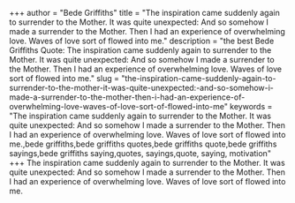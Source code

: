 +++
author = "Bede Griffiths"
title = "The inspiration came suddenly again to surrender to the Mother. It was quite unexpected: And so somehow I made a surrender to the Mother. Then I had an experience of overwhelming love. Waves of love sort of flowed into me."
description = "the best Bede Griffiths Quote: The inspiration came suddenly again to surrender to the Mother. It was quite unexpected: And so somehow I made a surrender to the Mother. Then I had an experience of overwhelming love. Waves of love sort of flowed into me."
slug = "the-inspiration-came-suddenly-again-to-surrender-to-the-mother-it-was-quite-unexpected:-and-so-somehow-i-made-a-surrender-to-the-mother-then-i-had-an-experience-of-overwhelming-love-waves-of-love-sort-of-flowed-into-me"
keywords = "The inspiration came suddenly again to surrender to the Mother. It was quite unexpected: And so somehow I made a surrender to the Mother. Then I had an experience of overwhelming love. Waves of love sort of flowed into me.,bede griffiths,bede griffiths quotes,bede griffiths quote,bede griffiths sayings,bede griffiths saying,quotes, sayings,quote, saying, motivation"
+++
The inspiration came suddenly again to surrender to the Mother. It was quite unexpected: And so somehow I made a surrender to the Mother. Then I had an experience of overwhelming love. Waves of love sort of flowed into me.

